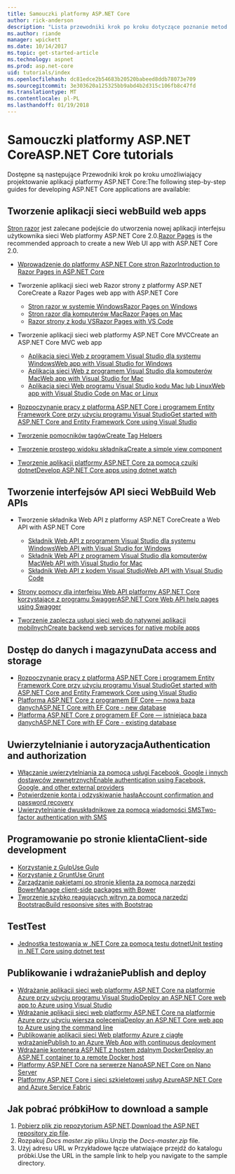 ```yaml
---
title: Samouczki platformy ASP.NET Core
author: rick-anderson
description: "Lista przewodniki krok po kroku dotyczące poznanie metod tworzenia aplikacji platformy ASP.NET Core."
ms.author: riande
manager: wpickett
ms.date: 10/14/2017
ms.topic: get-started-article
ms.technology: aspnet
ms.prod: asp.net-core
uid: tutorials/index
ms.openlocfilehash: dc81edce2b54683b20520babeed8ddb78073e709
ms.sourcegitcommit: 3e303620a125325bb9abd4b2d315c106fb8c47fd
ms.translationtype: MT
ms.contentlocale: pl-PL
ms.lasthandoff: 01/19/2018
---
```

# <a name="aspnet-core-tutorials"></a><span data-ttu-id="aa7b1-103">Samouczki platformy ASP.NET Core</span><span class="sxs-lookup"><span data-stu-id="aa7b1-103">ASP.NET Core tutorials</span></span>

<span data-ttu-id="aa7b1-104">Dostępne są następujące Przewodniki krok po kroku umożliwiający projektowanie aplikacji platformy ASP.NET Core:</span><span class="sxs-lookup"><span data-stu-id="aa7b1-104">The following step-by-step guides for developing ASP.NET Core applications are available:</span></span>

## <a name="build-web-apps"></a><span data-ttu-id="aa7b1-105">Tworzenie aplikacji sieci web</span><span class="sxs-lookup"><span data-stu-id="aa7b1-105">Build web apps</span></span>

<span data-ttu-id="aa7b1-106">[Stron razor](xref:mvc/razor-pages/index) jest zalecane podejście do utworzenia nowej aplikacji interfejsu użytkownika sieci Web platformy ASP.NET Core 2.0.</span><span class="sxs-lookup"><span data-stu-id="aa7b1-106">[Razor Pages](xref:mvc/razor-pages/index) is the recommended approach to create a new Web UI app with ASP.NET Core 2.0.</span></span>

* [<span data-ttu-id="aa7b1-107">Wprowadzenie do platformy ASP.NET Core stron Razor</span><span class="sxs-lookup"><span data-stu-id="aa7b1-107">Introduction to Razor Pages in ASP.NET Core</span></span>](xref:mvc/razor-pages/index)
* <span data-ttu-id="aa7b1-108">Tworzenie aplikacji sieci web Razor strony z platformy ASP.NET Core</span><span class="sxs-lookup"><span data-stu-id="aa7b1-108">Create a Razor Pages web app with ASP.NET Core</span></span>

   * [<span data-ttu-id="aa7b1-109">Stron razor w systemie Windows</span><span class="sxs-lookup"><span data-stu-id="aa7b1-109">Razor Pages on Windows</span></span>](xref:tutorials/razor-pages/index)
   * [<span data-ttu-id="aa7b1-110">Stron razor dla komputerów Mac</span><span class="sxs-lookup"><span data-stu-id="aa7b1-110">Razor Pages on Mac</span></span>](xref:tutorials/razor-pages-mac/index)
   * [<span data-ttu-id="aa7b1-111">Razor strony z kodu VS</span><span class="sxs-lookup"><span data-stu-id="aa7b1-111">Razor Pages with VS Code</span></span>](xref:tutorials/razor-pages-vsc/index)  

* <span data-ttu-id="aa7b1-112">Tworzenie aplikacji sieci web platformy ASP.NET Core MVC</span><span class="sxs-lookup"><span data-stu-id="aa7b1-112">Create an ASP.NET Core MVC web app</span></span>

   * [<span data-ttu-id="aa7b1-113">Aplikacja sieci Web z programem Visual Studio dla systemu Windows</span><span class="sxs-lookup"><span data-stu-id="aa7b1-113">Web app with Visual Studio for Windows</span></span>](first-mvc-app/index.md)
   * [<span data-ttu-id="aa7b1-114">Aplikacja sieci Web z programem Visual Studio dla komputerów Mac</span><span class="sxs-lookup"><span data-stu-id="aa7b1-114">Web app with Visual Studio for Mac</span></span>](first-mvc-app-mac/index.md)
   * [<span data-ttu-id="aa7b1-115">Aplikacja sieci Web programu Visual Studio kodu Mac lub Linux</span><span class="sxs-lookup"><span data-stu-id="aa7b1-115">Web app with Visual Studio Code on Mac or Linux</span></span>](first-mvc-app-xplat/index.md)

* [<span data-ttu-id="aa7b1-116">Rozpoczynanie pracy z platformą ASP.NET Core i programem Entity Framework Core przy użyciu programu Visual Studio</span><span class="sxs-lookup"><span data-stu-id="aa7b1-116">Get started with ASP.NET Core and Entity Framework Core using Visual Studio</span></span>](../data/ef-mvc/index.md)
* [<span data-ttu-id="aa7b1-117">Tworzenie pomocników tagów</span><span class="sxs-lookup"><span data-stu-id="aa7b1-117">Create Tag Helpers</span></span>](../mvc/views/tag-helpers/authoring.md)
* [<span data-ttu-id="aa7b1-118">Tworzenie prostego widoku składnika</span><span class="sxs-lookup"><span data-stu-id="aa7b1-118">Create a simple view component</span></span>](../mvc/views/view-components.md#walkthrough-creating-a-simple-view-component)
* [<span data-ttu-id="aa7b1-119">Tworzenie aplikacji platformy ASP.NET Core za pomocą czujki dotnet</span><span class="sxs-lookup"><span data-stu-id="aa7b1-119">Develop ASP.NET Core apps using dotnet watch</span></span>](dotnet-watch.md)

## <a name="build-web-apis"></a><span data-ttu-id="aa7b1-120">Tworzenie interfejsów API sieci Web</span><span class="sxs-lookup"><span data-stu-id="aa7b1-120">Build Web APIs</span></span>
* <span data-ttu-id="aa7b1-121">Tworzenie składnika Web API z platformy ASP.NET Core</span><span class="sxs-lookup"><span data-stu-id="aa7b1-121">Create a Web API with ASP.NET Core</span></span>

  * [<span data-ttu-id="aa7b1-122">Składnik Web API z programem Visual Studio dla systemu Windows</span><span class="sxs-lookup"><span data-stu-id="aa7b1-122">Web API with Visual Studio for Windows</span></span>](first-web-api.md)
  * [<span data-ttu-id="aa7b1-123">Składnik Web API z programem Visual Studio dla komputerów Mac</span><span class="sxs-lookup"><span data-stu-id="aa7b1-123">Web API with Visual Studio for Mac</span></span>](xref:tutorials/first-web-api-mac)
  * [<span data-ttu-id="aa7b1-124">Składnik Web API z kodem Visual Studio</span><span class="sxs-lookup"><span data-stu-id="aa7b1-124">Web API with Visual Studio Code</span></span>](web-api-vsc.md)
  
* [<span data-ttu-id="aa7b1-125">Strony pomocy dla interfejsu Web API platformy ASP.NET Core korzystające z programu Swagger</span><span class="sxs-lookup"><span data-stu-id="aa7b1-125">ASP.NET Core Web API help pages using Swagger</span></span>](web-api-help-pages-using-swagger.md)
* [<span data-ttu-id="aa7b1-126">Tworzenie zaplecza usługi sieci web do natywnej aplikacji mobilnych</span><span class="sxs-lookup"><span data-stu-id="aa7b1-126">Create backend web services for native mobile apps</span></span>](../mobile/native-mobile-backend.md)

## <a name="data-access-and-storage"></a><span data-ttu-id="aa7b1-127">Dostęp do danych i magazynu</span><span class="sxs-lookup"><span data-stu-id="aa7b1-127">Data access and storage</span></span>
* [<span data-ttu-id="aa7b1-128">Rozpoczynanie pracy z platformą ASP.NET Core i programem Entity Framework Core przy użyciu programu Visual Studio</span><span class="sxs-lookup"><span data-stu-id="aa7b1-128">Get started with ASP.NET Core and Entity Framework Core using Visual Studio</span></span>](../data/ef-mvc/index.md)
* [<span data-ttu-id="aa7b1-129">Platforma ASP.NET Core z programem EF Core — nowa baza danych</span><span class="sxs-lookup"><span data-stu-id="aa7b1-129">ASP.NET Core with EF Core - new database</span></span>](https://docs.microsoft.com/ef/core/get-started/aspnetcore/new-db)
* [<span data-ttu-id="aa7b1-130">Platforma ASP.NET Core z programem EF Core — istniejąca baza danych</span><span class="sxs-lookup"><span data-stu-id="aa7b1-130">ASP.NET Core with EF Core - existing database</span></span>](https://docs.microsoft.com/ef/core/get-started/aspnetcore/existing-db)

## <a name="authentication-and-authorization"></a><span data-ttu-id="aa7b1-131">Uwierzytelnianie i autoryzacja</span><span class="sxs-lookup"><span data-stu-id="aa7b1-131">Authentication and authorization</span></span>
* [<span data-ttu-id="aa7b1-132">Włączanie uwierzytelniania za pomocą usługi Facebook, Google i innych dostawców zewnętrznych</span><span class="sxs-lookup"><span data-stu-id="aa7b1-132">Enable authentication using Facebook, Google, and other external providers</span></span>](../security/authentication/social/index.md)
* [<span data-ttu-id="aa7b1-133">Potwierdzenie konta i odzyskiwanie hasła</span><span class="sxs-lookup"><span data-stu-id="aa7b1-133">Account confirmation and password recovery</span></span>](../security/authentication/accconfirm.md)
* [<span data-ttu-id="aa7b1-134">Uwierzytelnianie dwuskładnikowe za pomocą wiadomości SMS</span><span class="sxs-lookup"><span data-stu-id="aa7b1-134">Two-factor authentication with SMS</span></span>](../security/authentication/2fa.md)

## <a name="client-side-development"></a><span data-ttu-id="aa7b1-135">Programowanie po stronie klienta</span><span class="sxs-lookup"><span data-stu-id="aa7b1-135">Client-side development</span></span>
* [<span data-ttu-id="aa7b1-136">Korzystanie z Gulp</span><span class="sxs-lookup"><span data-stu-id="aa7b1-136">Use Gulp</span></span>](../client-side/using-gulp.md)
* [<span data-ttu-id="aa7b1-137">Korzystanie z Grunt</span><span class="sxs-lookup"><span data-stu-id="aa7b1-137">Use Grunt</span></span>](../client-side/using-grunt.md)
* [<span data-ttu-id="aa7b1-138">Zarządzanie pakietami po stronie klienta za pomocą narzędzi Bower</span><span class="sxs-lookup"><span data-stu-id="aa7b1-138">Manage client-side packages with Bower</span></span>](../client-side/bower.md)
* [<span data-ttu-id="aa7b1-139">Tworzenie szybko reagujących witryn za pomocą narzędzi Bootstrap</span><span class="sxs-lookup"><span data-stu-id="aa7b1-139">Build responsive sites with Bootstrap</span></span>](../client-side/bootstrap.md)

## <a name="test"></a><span data-ttu-id="aa7b1-140">Test</span><span class="sxs-lookup"><span data-stu-id="aa7b1-140">Test</span></span>
* [<span data-ttu-id="aa7b1-141">Jednostka testowania w .NET Core za pomocą testu dotnet</span><span class="sxs-lookup"><span data-stu-id="aa7b1-141">Unit testing in .NET Core using dotnet test</span></span>](https://docs.microsoft.com/dotnet/articles/core/testing/unit-testing-with-dotnet-test)

## <a name="publish-and-deploy"></a><span data-ttu-id="aa7b1-142">Publikowanie i wdrażanie</span><span class="sxs-lookup"><span data-stu-id="aa7b1-142">Publish and deploy</span></span>
* [<span data-ttu-id="aa7b1-143">Wdrażanie aplikacji sieci web platformy ASP.NET Core na platformie Azure przy użyciu programu Visual Studio</span><span class="sxs-lookup"><span data-stu-id="aa7b1-143">Deploy an ASP.NET Core web app to Azure using Visual Studio</span></span>](publish-to-azure-webapp-using-vs.md)
* [<span data-ttu-id="aa7b1-144">Wdrażanie aplikacji sieci web platformy ASP.NET Core na platformie Azure przy użyciu wiersza polecenia</span><span class="sxs-lookup"><span data-stu-id="aa7b1-144">Deploy an ASP.NET Core web app to Azure using the command line</span></span>](publish-to-azure-webapp-using-cli.md)
* [<span data-ttu-id="aa7b1-145">Publikowanie aplikacji sieci Web platformy Azure z ciągłe wdrażanie</span><span class="sxs-lookup"><span data-stu-id="aa7b1-145">Publish to an Azure Web App with continuous deployment</span></span>](xref:host-and-deploy/azure-apps/azure-continuous-deployment)
* [<span data-ttu-id="aa7b1-146">Wdrażanie kontenera ASP.NET z hostem zdalnym Docker</span><span class="sxs-lookup"><span data-stu-id="aa7b1-146">Deploy an ASP.NET container to a remote Docker host</span></span>](https://docs.microsoft.com/azure/vs-azure-tools-docker-hosting-web-apps-in-docker)
* [<span data-ttu-id="aa7b1-147">Platformy ASP.NET Core na serwerze Nano</span><span class="sxs-lookup"><span data-stu-id="aa7b1-147">ASP.NET Core on Nano Server</span></span>](nano-server.md)
* [<span data-ttu-id="aa7b1-148">Platformy ASP.NET Core i sieci szkieletowej usług Azure</span><span class="sxs-lookup"><span data-stu-id="aa7b1-148">ASP.NET Core and Azure Service Fabric</span></span>](https://docs.microsoft.com/azure/service-fabric/service-fabric-add-a-web-frontend)

<a name="download"></a> 
## <a name="how-to-download-a-sample"></a><span data-ttu-id="aa7b1-149">Jak pobrać próbki</span><span class="sxs-lookup"><span data-stu-id="aa7b1-149">How to download a sample</span></span>
1. <span data-ttu-id="aa7b1-150">[Pobierz plik zip repozytorium ASP.NET](https://codeload.github.com/aspnet/Docs/zip/master).</span><span class="sxs-lookup"><span data-stu-id="aa7b1-150">[Download the ASP.NET repository zip file](https://codeload.github.com/aspnet/Docs/zip/master).</span></span>
1. <span data-ttu-id="aa7b1-151">Rozpakuj *Docs master.zip* pliku.</span><span class="sxs-lookup"><span data-stu-id="aa7b1-151">Unzip the *Docs-master.zip* file.</span></span>
1. <span data-ttu-id="aa7b1-152">Użyj adresu URL w Przykładowe łącze ułatwiające przejdź do katalogu próbki.</span><span class="sxs-lookup"><span data-stu-id="aa7b1-152">Use the URL in the sample link to help you navigate to the sample directory.</span></span> 
